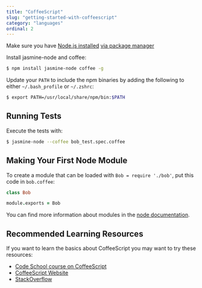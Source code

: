 ```yaml
---
title: "CoffeeScript"
slug: "getting-started-with-coffeescript"
category: "languages"
ordinal: 2
---
```


Make sure you have [Node.js installed](http://nodejs.org/) [via package manager](https://github.com/joyent/node/wiki/Installing-Node.js-via-package-manager)

Install jasmine-node and coffee:

```bash
$ npm install jasmine-node coffee -g
```


Update your `PATH` to include the npm binaries by adding the following to either `~/.bash_profile` or `~/.zshrc`:

```bash
$ export PATH=/usr/local/share/npm/bin:$PATH
```

## Running Tests

Execute the tests with:

```bash
$ jasmine-node --coffee bob_test.spec.coffee
```

## Making Your First Node Module

To create a module that can be loaded with `Bob = require './bob'`, put this code in `bob.coffee`:

```coffeescript
class Bob

module.exports = Bob
```

You can find more information about modules in the [node documentation](http://nodejs.org/api/modules.html#modules_module_exports).

## Recommended Learning Resources

If you want to learn the basics about CoffeeScript you may want to try these resources:

* [Code School course on CoffeeScript](https://www.codeschool.com/courses/coffeescript)
* [CoffeeScript Website](http://coffeescript.org)
* [StackOverflow](http://stackoverflow.com/)
